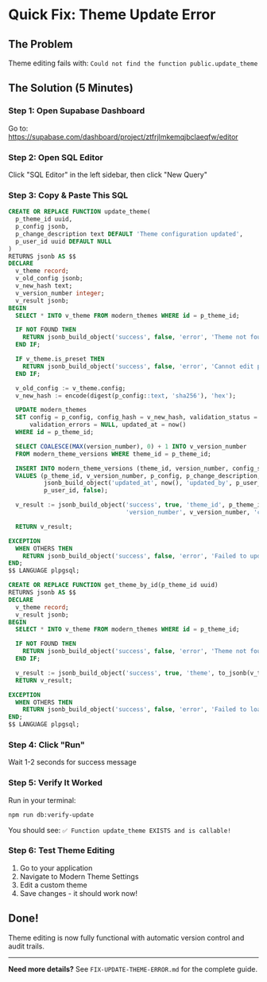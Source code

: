 # Quick Fix: Theme Update Error

## The Problem
Theme editing fails with: `Could not find the function public.update_theme`

## The Solution (5 Minutes)

### Step 1: Open Supabase Dashboard
Go to: https://supabase.com/dashboard/project/ztfrjlmkemqjbclaeqfw/editor

### Step 2: Open SQL Editor
Click "SQL Editor" in the left sidebar, then click "New Query"

### Step 3: Copy & Paste This SQL

```sql
CREATE OR REPLACE FUNCTION update_theme(
  p_theme_id uuid,
  p_config jsonb,
  p_change_description text DEFAULT 'Theme configuration updated',
  p_user_id uuid DEFAULT NULL
)
RETURNS jsonb AS $$
DECLARE
  v_theme record;
  v_old_config jsonb;
  v_new_hash text;
  v_version_number integer;
  v_result jsonb;
BEGIN
  SELECT * INTO v_theme FROM modern_themes WHERE id = p_theme_id;

  IF NOT FOUND THEN
    RETURN jsonb_build_object('success', false, 'error', 'Theme not found');
  END IF;

  IF v_theme.is_preset THEN
    RETURN jsonb_build_object('success', false, 'error', 'Cannot edit preset themes. Please duplicate the theme first to create an editable version.');
  END IF;

  v_old_config := v_theme.config;
  v_new_hash := encode(digest(p_config::text, 'sha256'), 'hex');

  UPDATE modern_themes
  SET config = p_config, config_hash = v_new_hash, validation_status = 'passed',
      validation_errors = NULL, updated_at = now()
  WHERE id = p_theme_id;

  SELECT COALESCE(MAX(version_number), 0) + 1 INTO v_version_number
  FROM modern_theme_versions WHERE theme_id = p_theme_id;

  INSERT INTO modern_theme_versions (theme_id, version_number, config_snapshot, change_description, change_summary, created_by, is_rollback)
  VALUES (p_theme_id, v_version_number, p_config, p_change_description,
          jsonb_build_object('updated_at', now(), 'updated_by', p_user_id, 'version', v_version_number),
          p_user_id, false);

  v_result := jsonb_build_object('success', true, 'theme_id', p_theme_id, 'theme_name', v_theme.name,
                                 'version_number', v_version_number, 'config_hash', v_new_hash, 'updated_at', now());

  RETURN v_result;

EXCEPTION
  WHEN OTHERS THEN
    RETURN jsonb_build_object('success', false, 'error', 'Failed to update theme: ' || SQLERRM);
END;
$$ LANGUAGE plpgsql;

CREATE OR REPLACE FUNCTION get_theme_by_id(p_theme_id uuid)
RETURNS jsonb AS $$
DECLARE
  v_theme record;
  v_result jsonb;
BEGIN
  SELECT * INTO v_theme FROM modern_themes WHERE id = p_theme_id;

  IF NOT FOUND THEN
    RETURN jsonb_build_object('success', false, 'error', 'Theme not found');
  END IF;

  v_result := jsonb_build_object('success', true, 'theme', to_jsonb(v_theme));
  RETURN v_result;

EXCEPTION
  WHEN OTHERS THEN
    RETURN jsonb_build_object('success', false, 'error', 'Failed to load theme: ' || SQLERRM);
END;
$$ LANGUAGE plpgsql;
```

### Step 4: Click "Run"
Wait 1-2 seconds for success message

### Step 5: Verify It Worked
Run in your terminal:
```bash
npm run db:verify-update
```

You should see: `✅ Function update_theme EXISTS and is callable!`

### Step 6: Test Theme Editing
1. Go to your application
2. Navigate to Modern Theme Settings
3. Edit a custom theme
4. Save changes - it should work now!

## Done!
Theme editing is now fully functional with automatic version control and audit trails.

---

**Need more details?** See `FIX-UPDATE-THEME-ERROR.md` for the complete guide.
